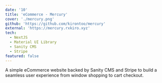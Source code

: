 ```yaml
---
date: '10'
title: 'eCommerce - Mercury'
cover: './mercury.png'
github: 'https://github.com/kirontoo/mercury'
external: 'https://mercury.rxkiro.xyz'
tech:
  - NextJS
  - Material UI Library
  - Sanity CMS
  - Stripe
featured: false
---
```


A simple eCommerce website backed by Sanity CMS and Stripe to build a seamless
user experience from window shopping to cart checkout.
